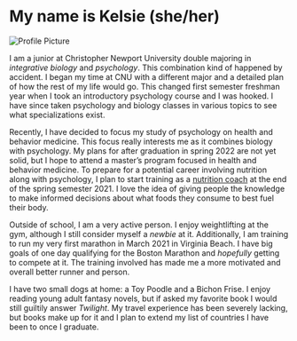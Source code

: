 # My name is Kelsie (she/her) 

![Profile Picture](https//:kelsiesmith.github.io/kelsiesmith/images/BB46E4A2-8803-4769-8BE8-FD8718D253E6_1_105_c.jpeg)



I am a junior at Christopher Newport University double majoring in _integrative biology_ and _psychology_. This combination kind of happened by accident. I began my time at CNU with a different major and a detailed plan of how the rest of my life would go. This changed first semester freshman year when I took an introductory psychology course and I was hooked. I have since taken psychology and biology classes in various topics to see what specializations exist. 

Recently, I have decided to focus my study of psychology on health and behavior medicine. This focus really interests me as it combines biology with psychology. My plans for after graduation in spring 2022 are not yet solid, but I hope to attend a master’s program focused in  health and behavior medicine. To prepare for a potential career involving nutrition along with psychology, I plan to start training as a [nutrition coach](https://blog.nasm.org/what-is-a-nutrition-coach#:~:text=%E2%80%9CNutrition%20coaches%20work%20with%20the,clients%20toward%20a%20healthier%20lifestyle.) at the end of the spring semester 2021. I love the idea of giving people the knowledge to make informed decisions about what foods they consume to best fuel their body. 

Outside of school, I am a very active person. I enjoy weightlifting at the gym, although I still consider myself a *newbie* at it. Additionally, I am training to run my very first marathon in March 2021 in Virginia Beach. I have big goals of one day qualifying for the Boston Marathon and *hopefully* getting to compete at it.  The training involved has made me a more motivated and overall better runner and person. 

I have two small dogs at home: a Toy Poodle and a Bichon Frise. I enjoy reading young adult fantasy novels, but if asked my favorite book I would still guiltily answer *Twilight*. My travel experience has been severely lacking, but books make up for it and I plan to extend my list of countries I have been to once I graduate. 



